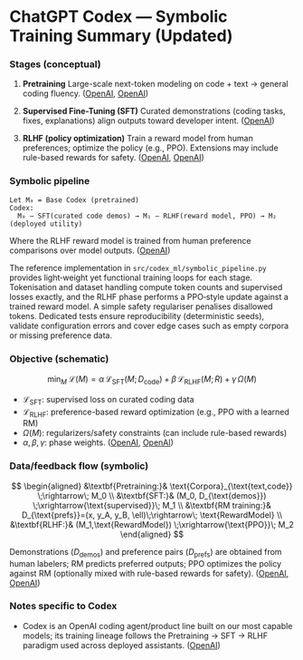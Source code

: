 # ChatGPT Codex — Symbolic Training Summary (Updated)

### Stages (conceptual)

1. **Pretraining**
   Large-scale next-token modeling on code + text → general coding fluency. ([OpenAI][1], [OpenAI][2])

2. **Supervised Fine-Tuning (SFT)**
   Curated demonstrations (coding tasks, fixes, explanations) align outputs toward developer intent. ([OpenAI][1])

3. **RLHF (policy optimization)**
   Train a reward model from human preferences; optimize the policy (e.g., PPO). Extensions may include rule-based rewards for safety. ([OpenAI][3], [OpenAI][4])

### Symbolic pipeline

```
Let M₀ = Base Codex (pretrained)
Codex:
  M₀ — SFT(curated code demos) → M₁ — RLHF(reward model, PPO) → M₂ (deployed utility)
```

Where the RLHF reward model is trained from human preference comparisons over model outputs. ([OpenAI][3])

The reference implementation in ``src/codex_ml/symbolic_pipeline.py`` provides
light‑weight yet functional training loops for each stage.  Tokenisation and
dataset handling compute token counts and supervised losses exactly, and the
RLHF phase performs a PPO‑style update against a trained reward model.  A
simple safety regulariser penalises disallowed tokens.  Dedicated tests ensure
reproducibility (deterministic seeds), validate configuration errors and cover
edge cases such as empty corpora or missing preference data.

### Objective (schematic)

$$
\min_{M}\; \mathcal{L}(M)
= \alpha\,\mathcal{L}_{\text{SFT}}(M; D_{\text{code}})\;+\;
  \beta\,\mathcal{L}_{\text{RLHF}}(M; R)\;+\;
  \gamma\,\Omega(M)
$$

* $\mathcal{L}_{\text{SFT}}$: supervised loss on curated coding data
* $\mathcal{L}_{\text{RLHF}}$: preference-based reward optimization (e.g., PPO with a learned RM)
* $\Omega(M)$: regularizers/safety constraints (can include rule-based rewards)
* $\alpha,\beta,\gamma$: phase weights. ([OpenAI][3], [OpenAI][4])

### Data/feedback flow (symbolic)

$$
\begin{aligned}
&\textbf{Pretraining:}& \text{Corpora}_{\text{text,code}} \;\rightarrow\; M_0 \\
&\textbf{SFT:}& (M_0, D_{\text{demos}}) \;\xrightarrow{\text{supervised}}\; M_1 \\
&\textbf{RM training:}& D_{\text{prefs}}=(x, y_A, y_B, \ell)\;\rightarrow\; \text{RewardModel} \\
&\textbf{RLHF:}& (M_1,\text{RewardModel}) \;\xrightarrow{\text{PPO}}\; M_2
\end{aligned}
$$

Demonstrations ($D_{\text{demos}}$) and preference pairs ($D_{\text{prefs}}$) are obtained from human labelers; RM predicts preferred outputs; PPO optimizes the policy against RM (optionally mixed with rule-based rewards for safety). ([OpenAI][3], [OpenAI][4])

### Notes specific to Codex

* Codex is an OpenAI coding agent/product line built on our most capable models; its training lineage follows the Pretraining → SFT → RLHF paradigm used across deployed assistants. ([OpenAI][5])

[1]: https://openai.com/index/chatgpt/?utm_source=chatgpt.com "Introducing ChatGPT"
[2]: https://cdn.openai.com/papers/gpt-4.pdf?utm_source=chatgpt.com "GPT-4 Technical Report"
[3]: https://openai.com/index/instruction-following/?utm_source=chatgpt.com "Aligning language models to follow instructions"
[4]: https://cdn.openai.com/papers/Training_language_models_to_follow_instructions_with_human_feedback.pdf?utm_source=chatgpt.com "Training language models to follow instructions with human feedback"
[5]: https://openai.com/codex/?utm_source=chatgpt.com "OpenAI Codex"

